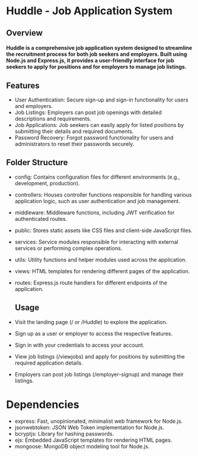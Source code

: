 # Huddle - Job Application System
## Overview
####  Huddle is a comprehensive job application system designed to streamline the recruitment process for both job seekers and employers. Built using Node.js and Express.js, it provides a user-friendly interface for job seekers to apply for positions and for employers to manage job listings.

## Features
- User Authentication: Secure sign-up and sign-in functionality for users and employers.
- Job Listings: Employers can post job openings with detailed descriptions and requirements.
- Job Applications: Job seekers can easily apply for listed positions by submitting their details and required documents.
- Password Recovery: Forgot password functionality for users and administrators to reset their passwords securely.

## Folder Structure
- config: Contains configuration files for different environments (e.g., development, production).
- controllers: Houses controller functions responsible for handling various application logic, such as user authentication and job management.
- middleware: Middleware functions, including JWT verification for authenticated routes.
- public: Stores static assets like CSS files and client-side JavaScript files.
- services: Service modules responsible for interacting with external services or performing complex operations.
- utils: Utility functions and helper modules used across the application.
- views: HTML templates for rendering different pages of the application.
- routes: Express.js route handlers for different endpoints of the application.

  ## Usage
- Visit the landing page (/ or /Huddle) to explore the application.
- Sign up as a user or employer to access the respective features.
- Sign in with your credentials to access your account.
- View job listings (/viewjobs) and apply for positions by submitting the required application details.
- Employers can post job listings (/employer-signup) and manage their listings.
# Dependencies
- express: Fast, unopinionated, minimalist web framework for Node.js.
- jsonwebtoken: JSON Web Token implementation for Node.js.
- bcryptjs: Library for hashing passwords.
- ejs: Embedded JavaScript templates for rendering HTML pages.
- mongoose: MongoDB object modeling tool for Node.js.
